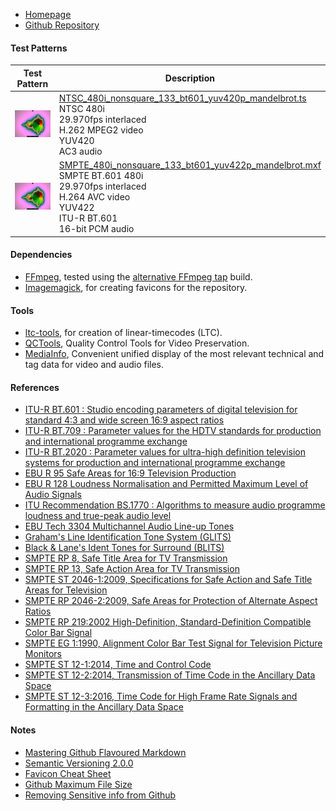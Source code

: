 - [Homepage](//testpatterns.github.io/testpatterns/index.html)
- [Github Repository](//github.com/testpatterns/testpatterns)

#### Test Patterns

Test Pattern|Description
--|--
![Thumbnail](output/NTSC_480i_nonsquare_133_bt601_yuv420p_mandelbrot_192x144.png)|[NTSC_480i_nonsquare_133_bt601_yuv420p_mandelbrot.ts](output/NTSC_480i_nonsquare_133_bt601_yuv420p_mandelbrot.ts)<br>NTSC 480i<br> 29.970fps interlaced<br>H.262 MPEG2 video<br>YUV420 <br>AC3 audio
![Thumbnail](output/SMPTE_480i_nonsquare_133_bt601_yuv422p_mandelbrot_192x144.png)|[SMPTE_480i_nonsquare_133_bt601_yuv422p_mandelbrot.mxf](output/SMPTE_480i_nonsquare_133_bt601_yuv422p_mandelbrot.mxf)<br>SMPTE BT.601 480i<br>29.970fps interlaced <br>H.264 AVC video<br>YUV422<br>ITU-R BT.601<br>16-bit PCM audio

#### Dependencies

- [FFmpeg](//ffmpeg.org), tested using the [alternative FFmpeg tap](//github.com/homebrew-ffmpeg/homebrew-ffmpeg) build.
- [Imagemagick](//imagemagick.org), for creating favicons for the repository.

#### Tools

- [ltc-tools](https://github.com/x42/ltc-tools), for creation of linear-timecodes (LTC).
- [QCTools](https://github.com/bavc/qctools), Quality Control Tools for Video Preservation.
- [MediaInfo](https://mediaarea.net/en/MediaInfo), Convenient unified display of the most relevant technical and tag data for video and audio files.

#### References

- [ITU-R BT.601 : Studio encoding parameters of digital television for standard 4:3 and wide screen 16:9 aspect ratios](//www.itu.int/rec/R-REC-BT.601)
- [ITU-R BT.709 : Parameter values for the HDTV standards for production and international programme exchange](//www.itu.int/rec/R-REC-BT.709)
- [ITU-R BT.2020 : Parameter values for ultra-high definition television systems for production and international programme exchange](//www.itu.int/rec/R-REC-BT.2020)
- [EBU R 95 Safe Areas for 16:9 Television Production](https://tech.ebu.ch/docs/r/r095.pdf)
- [EBU R 128 Loudness Normalisation and Permitted Maximum Level of Audio Signals](https://tech.ebu.ch/docs/r/r128.pdf)
- [ITU Recommendation BS.1770 : Algorithms to measure audio programme loudness and true-peak audio level](https://www.itu.int/rec/R-REC-BS.1770/)
- [EBU Tech 3304 Multichannel Audio Line-up Tones](https://tech.ebu.ch/docs/tech/tech3304.pdf)
- [Graham's Line Identification Tone System (GLITS)](https://en.wikipedia.org/wiki/GLITS)
- [Black & Lane's Ident Tones for Surround (BLITS)](https://en.wikipedia.org/wiki/Black_%26_Lane%27s_Ident_Tones_for_Surround)
- [SMPTE RP 8, Safe Title Area for TV Transmission](https://www.smpte.org/standards/document-index/RP)
- [SMPTE RP 13, Safe Action Area for TV Transmission](https://www.smpte.org/standards/document-index/RP)
- [SMPTE ST 2046-1:2009, Specifications for Safe Action and Safe Title Areas for Television](https://ieeexplore.ieee.org/document/7291650)
- [SMPTE RP 2046-2:2009, Safe Areas for Protection of Alternate Aspect Ratios](https://ieeexplore.ieee.org/document/7290234)
- [SMPTE RP 219:2002 High-Definition, Standard-Definition Compatible Color Bar Signal](https://ieeexplore.ieee.org/document/7289865)
- [SMPTE EG 1:1990, Alignment Color Bar Test Signal for Television Picture Monitors](https://ieeexplore.ieee.org/document/7291491)
- [SMPTE ST 12-1:2014, Time and Control Code](https://ieeexplore.ieee.org/document/7291029)
- [SMPTE ST 12-2:2014, Transmission of Time Code in the Ancillary Data Space](https://ieeexplore.ieee.org/document/7290816)
- [SMPTE ST 12-3:2016, Time Code for High Frame Rate Signals and Formatting in the Ancillary Data Space](https://ieeexplore.ieee.org/document/7438725)


#### Notes

- [Mastering Github Flavoured Markdown](//guides.github.com/features/mastering-markdown/)
- [Semantic Versioning 2.0.0](//semver.org/)
- [Favicon Cheat Sheet](//github.com/audreyr/favicon-cheat-sheet)
- [Github Maximum File Size](//help.github.com/en/github/managing-large-files/working-with-large-files)
- [Removing Sensitive info from Github](//help.github.com/en/github/authenticating-to-github/removing-sensitive-data-from-a-repository)
